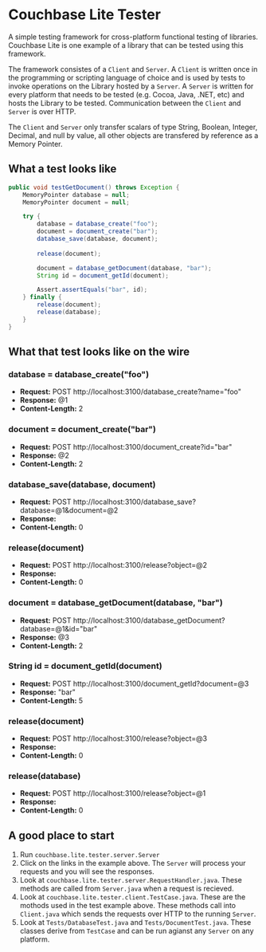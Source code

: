 # Couchbase Lite Tester

A simple testing framework for cross-platform functional testing of libraries. Couchbase Lite is one example of a library that can be tested using this framework.

The framework consistes of a `Client` and `Server`. A `Client` is written once in the programming or scripting language of choice and is used by tests to invoke operations on the Library hosted by a `Server`. A `Server` is written for every platform that needs to be tested (e.g. Cocoa, Java, .NET, etc) and hosts the Library to be tested. Communication between the `Client` and `Server` is over HTTP.

The `Client` and `Server` only transfer scalars of type String, Boolean, Integer, Decimal, and null by value, all other objects are transfered by reference as a Memory Pointer.

## What a test looks like

```java
public void testGetDocument() throws Exception {
    MemoryPointer database = null;
    MemoryPointer document = null;

    try {
        database = database_create("foo");
        document = document_create("bar");
        database_save(database, document);
            
        release(document);

        document = database_getDocument(database, "bar");
        String id = document_getId(document);

        Assert.assertEquals("bar", id);
    } finally {
        release(document);
        release(database);
    }
}
```

## What that test looks like on the wire

### database = database_create("foo")
* **Request:**  POST http://localhost:3100/database_create?name="foo"
* **Response:** @1
* **Content-Length:** 2

### document = document_create("bar")
* **Request:**  POST http://localhost:3100/document_create?id="bar"
* **Response:** @2
* **Content-Length:** 2

### database_save(database, document)
* **Request:**  POST http://localhost:3100/database_save?database=@1&document=@2
* **Response:** 
* **Content-Length:** 0

### release(document)
* **Request:**  POST http://localhost:3100/release?object=@2
* **Response:** 
* **Content-Length:** 0

### document = database_getDocument(database, "bar")
* **Request:**  POST http://localhost:3100/database_getDocument?database=@1&id="bar"
* **Response:** @3
* **Content-Length:** 2

### String id = document_getId(document)
* **Request:**  POST http://localhost:3100/document_getId?document=@3
* **Response:** "bar"
* **Content-Length:** 5

### release(document)
* **Request:**  POST http://localhost:3100/release?object=@3
* **Response:** 
* **Content-Length:** 0

### release(database)
* **Request:**  POST http://localhost:3100/release?object=@1
* **Response:** 
* **Content-Length:** 0

## A good place to start
1. Run `couchbase.lite.tester.server.Server`
2. Click on the links in the example above. The `Server` will process your requests and you will see the responses.
3. Look at `couchbase.lite.tester.server.RequestHandler.java`. These methods are called from `Server.java` when a request is recieved.
4. Look at `couchbase.lite.tester.client.TestCase.java`. These are the mothods used in the test example above. These methods call into `Client.java` which sends the requests over HTTP to the running `Server`.
5. Look at `Tests/DatabaseTest.java` and `Tests/DocumentTest.java`. These classes derive from `TestCase` and can be run agianst any `Server` on any platform.
